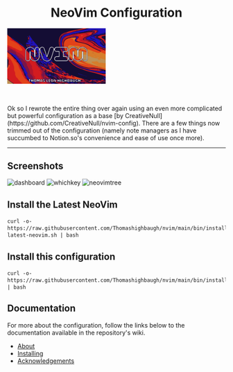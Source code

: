 <h1 align="center">NeoVim Configuration</h1>

<p align="left">
    <a href="" rel="noopener">
        <img  width="45%" height="45%" src="https://raw.githubusercontent.com/Thomashighbaugh/nvim/main/.github/assets/nvim.png" alt="Project logo">
    </a>
</p>

<br/>
<p align="right">
<p>Ok so I rewrote the entire thing over again using an even more complicated but powerful configuration as a base [by CreativeNull](https://github.com/CreativeNull/nvim-config). There are a few things now trimmed out of the configuration (namely note managers as I have succumbed to Notion.so's convenience and ease of use once more).</p>
</p>

<hr/>

## Screenshots

![dashboard](assets/dashboard.png)
![whichkey](assets/whichkey.png)
![neovimtree](assets/neovimtree.png)

## Install the Latest NeoVim

```
curl -o-  https://raw.githubusercontent.com/Thomashighbaugh/nvim/main/bin/install-latest-neovim.sh | bash
```

## Install this configuration

```
curl -o-  https://raw.githubusercontent.com/Thomashighbaugh/nvim/main/bin/install | bash
```

## Documentation

For more about the configuration, follow the links below to the documentation available in the repository's wiki.

- [About](https://github.com/Thomashighbaugh/nvim/wiki/About)
- [Installing](https://github.com/Thomashighbaugh/nvim/wiki/Installing)
- [Acknowledgements](https://github.com/Thomashighbaugh/nvim/wiki/Acknowledgements)
